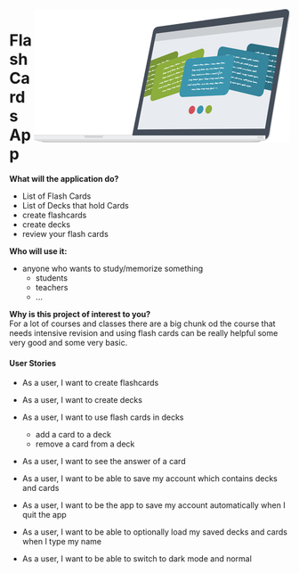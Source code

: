 
<img src="data/logo.png" align="right" width="460" height="239" alt="FlashCardApp">

# Flash Cards App



**What will the application do?**
- List of Flash Cards
- List of Decks that hold Cards
- create flashcards
- create decks
- review your flash cards


**Who will use it:**
- anyone who wants to study/memorize something 
    - students
    - teachers
    - ...

**Why is this project of interest to you?** <br>
For a lot of courses and classes there are a big chunk od the course that needs intensive
revision and using flash cards can be really helpful
some very good and some very basic. 
<br> 

#### User Stories
- As a user, I want to create flashcards
- As a user, I want to create decks 
- As a user, I want to use flash cards in decks
    - add a card to a deck
    - remove a card from a deck
- As a user, I want to see the answer of a card
- As a user, I want to be able to save my account which contains decks and cards
- As a user, I want to be the app to save my account automatically when I quit the app
- As a user, I want to be able to optionally load my saved decks and cards when I type my name

- As a user, I want to be able to switch to dark mode and normal 
